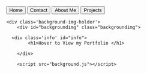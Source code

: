 <!DOCTYPE html>
<html lang="en">
<head>
    <meta charset="UTF-8">
    <meta http-equiv="X-UA-Compatible" content="IE=edge">
    <meta name="viewport" content="width=device-width, initial-scale=1.0">
    <link rel="stylesheet" href="navbar.css">
    <link rel="stylesheet" href="background.css">
    <title>Portfolio</title>
</head>
<body>
    <div class='Navbar'>
        <a href="index.html"><button class='Home'>Home</button></a>
        <a href=""><button class='Contact'>Contact</button></a>
        <a href=""><button class='Aboutme'>About Me</button></a>
        <a href=""><button class='Projects'>Projects</button></a>
    </div>

    <div class='background-img-holder'>
        <div id="backgroundimg" class="backgroundimg">
      
      <div class='info' id="info">
            <h1>Hover to View my Portfolio </h1>
                 
        </div>

        <script src="background.js"></script>

            
</body>
</html>
